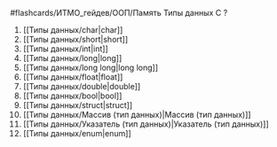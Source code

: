 #flashcards/ИТМО_гейдев/ООП/Память
Типы данных C
?
1. [[Типы данных/char|char]]
2. [[Типы данных/short|short]]
3. [[Типы данных/int|int]]
4. [[Типы данных/long|long]]
5. [[Типы данных/long long|long long]]
6. [[Типы данных/float|float]]
7. [[Типы данных/double|double]]
8. [[Типы данных/bool|bool]]
9. [[Типы данных/struct|struct]]
10. [[Типы данных/Массив (тип данных)|Массив (тип данных)]]
11. [[Типы данных/Указатель (тип данных)|Указатель (тип данных)]]
12. [[Типы данных/enum|enum]]
